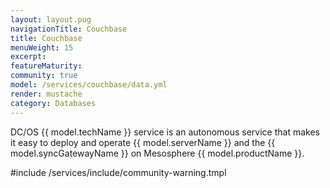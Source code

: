 ```yaml
---
layout: layout.pug
navigationTitle: Couchbase
title: Couchbase
menuWeight: 15
excerpt: 
featureMaturity:
community: true
model: /services/couchbase/data.yml
render: mustache
category: Databases
---
```


DC/OS {{ model.techName }} service is an autonomous service that makes it easy to deploy and operate {{ model.serverName }} and the {{ model.syncGatewayName }} on Mesosphere {{ model.productName }}.

#include /services/include/community-warning.tmpl
